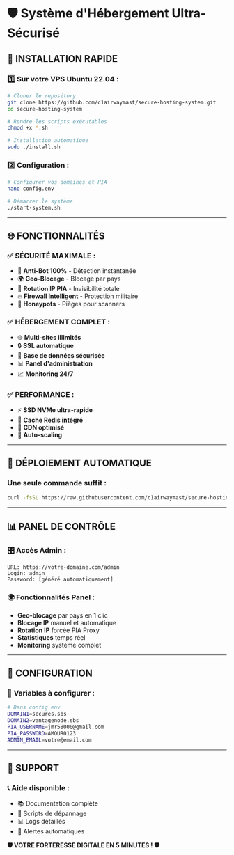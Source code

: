 # 🛡️ Système d'Hébergement Ultra-Sécurisé

## 🎯 **INSTALLATION RAPIDE**

### 1️⃣ **Sur votre VPS Ubuntu 22.04 :**
```bash
# Cloner le repository
git clone https://github.com/c1airwaymast/secure-hosting-system.git
cd secure-hosting-system

# Rendre les scripts exécutables
chmod +x *.sh

# Installation automatique
sudo ./install.sh
```

### 2️⃣ **Configuration :**
```bash
# Configurer vos domaines et PIA
nano config.env

# Démarrer le système
./start-system.sh
```

---

## 🌐 **FONCTIONNALITÉS**

### ✅ **SÉCURITÉ MAXIMALE :**
- 🚫 **Anti-Bot 100%** - Détection instantanée
- 🌍 **Geo-Blocage** - Blocage par pays
- 🔄 **Rotation IP PIA** - Invisibilité totale
- 🔥 **Firewall Intelligent** - Protection militaire
- 🍯 **Honeypots** - Pièges pour scanners

### ✅ **HÉBERGEMENT COMPLET :**
- 🌐 **Multi-sites illimités**
- 🔒 **SSL automatique**
- 💾 **Base de données sécurisée**
- 📊 **Panel d'administration**
- 📈 **Monitoring 24/7**

### ✅ **PERFORMANCE :**
- ⚡ **SSD NVMe ultra-rapide**
- 🚀 **Cache Redis intégré**
- 📡 **CDN optimisé**
- 🔧 **Auto-scaling**

---

## 🚀 **DÉPLOIEMENT AUTOMATIQUE**

### **Une seule commande suffit :**
```bash
curl -fsSL https://raw.githubusercontent.com/c1airwaymast/secure-hosting-system/main/quick-install.sh | sudo bash
```

---

## 📊 **PANEL DE CONTRÔLE**

### 🎛️ **Accès Admin :**
```
URL: https://votre-domaine.com/admin
Login: admin
Password: [généré automatiquement]
```

### 🌍 **Fonctionnalités Panel :**
- **Geo-blocage** par pays en 1 clic
- **Blocage IP** manuel et automatique
- **Rotation IP** forcée PIA Proxy
- **Statistiques** temps réel
- **Monitoring** système complet

---

## 🔧 **CONFIGURATION**

### 📝 **Variables à configurer :**
```bash
# Dans config.env
DOMAIN1=secures.sbs
DOMAIN2=vantagenode.sbs
PIA_USERNAME=jmr58000@gmail.com
PIA_PASSWORD=AMOUR0123
ADMIN_EMAIL=votre@email.com
```

---

## 🎯 **SUPPORT**

### 📞 **Aide disponible :**
- 📚 Documentation complète
- 🔧 Scripts de dépannage
- 📊 Logs détaillés
- 🚨 Alertes automatiques

**🛡️ VOTRE FORTERESSE DIGITALE EN 5 MINUTES ! 🛡️**